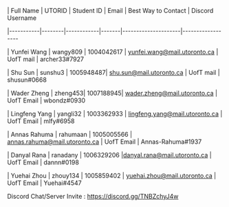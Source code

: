 | Full Name | UTORID | Student ID | Email | Best Way to Contact | Discord Username

|-----------|--------|------------|-------|---------------------|------------------

| Yunfei Wang | wangy809 | 1004042617 | yunfei.wang@mail.utoronto.ca | UofT mail | archer33#7927

| Shu Sun | sunshu3 | 1005948487| shu.sun@mail.utoronto.ca | UofT mail | shusun#0668

| Wader Zheng | zheng453| 1007188945| wader.zheng@mail.utoronto.ca | UofT Email | wbondz#0930

| Lingfeng Yang | yangli32 | 1003362933 | lingfeng.yang@mail.utoronto.ca | UofT Email | mlfy#6958 

| Annas Rahuma | rahumaan | 1005005566 | annas.rahuma@mail.utoronto.ca | UofT Email | Annas-Rahuma#1937

| Danyal Rana | ranadany | 1006329206 |danyal.rana@mail.utoronto.ca | UofT Email | dannn#0198 

| Yuehai Zhou | zhouy134 | 1005859402 | yuehai.zhou@mail.utoronto.ca | UofT Email | Yuehai#4547

Discord Chat/Server Invite : https://discord.gg/TNBZchyJ4w
